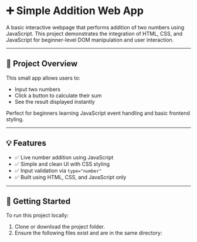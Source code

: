 # ➕ Simple Addition Web App

A basic interactive webpage that performs addition of two numbers using JavaScript. This project demonstrates the integration of HTML, CSS, and JavaScript for beginner-level DOM manipulation and user interaction.

---

## 📄 Project Overview

This small app allows users to:

- Input two numbers
- Click a button to calculate their sum
- See the result displayed instantly

Perfect for beginners learning JavaScript event handling and basic frontend styling.

---

## 💡 Features

- ✅ Live number addition using JavaScript  
- ✅ Simple and clean UI with CSS styling  
- ✅ Input validation via `type="number"`  
- ✅ Built using HTML, CSS, and JavaScript only  

---

## 🚀 Getting Started

To run this project locally:

1. Clone or download the project folder.
2. Ensure the following files exist and are in the same directory:

